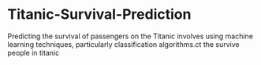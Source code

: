 # Titanic-Survival-Prediction
Predicting the survival of passengers on the Titanic involves using machine learning techniques, particularly classification algorithms.ct the survive people in titanic
